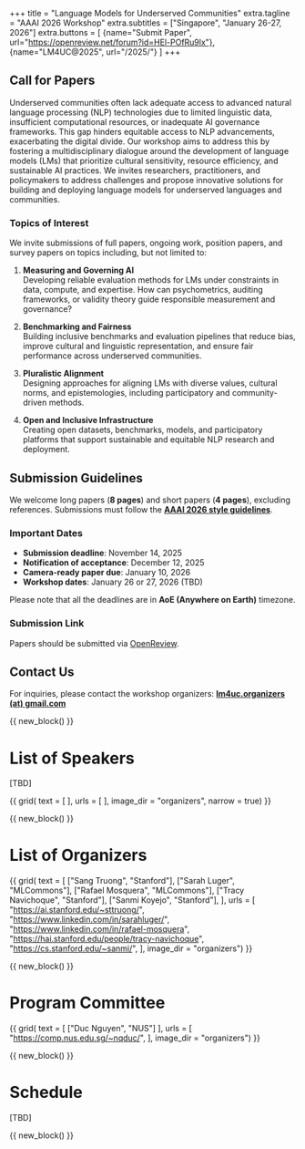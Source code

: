 +++
title = "Language Models for Underserved Communities"
extra.tagline = "AAAI 2026 Workshop"
extra.subtitles = ["Singapore", "January 26-27, 2026"]
extra.buttons = [
    {name="Submit Paper", url="https://openreview.net/forum?id=HEl-POfRu9lx"},
    {name="LM4UC@2025", url="/2025/"}
]
+++

## Call for Papers

Underserved communities often lack adequate access to advanced natural language processing (NLP) technologies due to limited linguistic data, insufficient computational resources, or inadequate AI governance frameworks. This gap hinders equitable access to NLP advancements, exacerbating the digital divide. Our workshop aims to address this by fostering a multidisciplinary dialogue around the development of language models (LMs) that prioritize cultural sensitivity, resource efficiency, and sustainable AI practices. We invites researchers, practitioners, and policymakers to address challenges and propose innovative solutions for building and deploying language models for underserved languages and communities.

### Topics of Interest

We invite submissions of full papers, ongoing work, position papers, and survey papers on topics including, but not limited to:

1. **Measuring and Governing AI**  
   Developing reliable evaluation methods for LMs under constraints in data, compute, and expertise. How can psychometrics, auditing frameworks, or validity theory guide responsible measurement and governance?

2. **Benchmarking and Fairness**  
   Building inclusive benchmarks and evaluation pipelines that reduce bias, improve cultural and linguistic representation, and ensure fair performance across underserved communities.

3. **Pluralistic Alignment**  
   Designing approaches for aligning LMs with diverse values, cultural norms, and epistemologies, including participatory and community-driven methods.

4. **Open and Inclusive Infrastructure**  
   Creating open datasets, benchmarks, models, and participatory platforms that support sustainable and equitable NLP research and deployment.


## Submission Guidelines

We welcome long papers (**8 pages**) and short papers (**4 pages**), excluding references. Submissions must follow the [**AAAI 2026 style guidelines**](https://aaai.org/conference/aaai/aaai-26/submission-instructions/).

### Important Dates
- **Submission deadline**: November 14, 2025
- **Notification of acceptance**: December 12, 2025
- **Camera-ready paper due**: January 10, 2026
- **Workshop dates**: January 26 or 27, 2026 (TBD)

Please note that all the deadlines are in **AoE (Anywhere on Earth)** timezone.

### Submission Link
Papers should be submitted via [OpenReview](https://openreview.net/forum?id=HEl-POfRu9lx).

## Contact Us

For inquiries, please contact the workshop organizers: [**lm4uc.organizers (at) gmail.com**](mailto:lm4uc.organizers@gmail.com)

{{ new_block() }}



# List of Speakers
[TBD]

{{ grid(
    text = [
    ],
    urls = [
    ],
    image_dir = "organizers",
    narrow = true) }}



{{ new_block() }}



# List of Organizers

{{ grid(
    text = [
        ["Sang Truong", "Stanford"],
        ["Sarah Luger", "MLCommons"],
        ["Rafael Mosquera", "MLCommons"],
        ["Tracy Navichoque", "Stanford"],
        ["Sanmi Koyejo", "Stanford"],
    ],
    urls = [
        "https://ai.stanford.edu/~sttruong/",
        "https://www.linkedin.com/in/sarahluger/",
        "https://www.linkedin.com/in/rafael-mosquera",
        "https://hai.stanford.edu/people/tracy-navichoque",
        "https://cs.stanford.edu/~sanmi/",
    ],
    image_dir = "organizers") }}


{{ new_block() }}

# Program Committee

{{ grid(
    text = [
        ["Duc Nguyen", "NUS"]
    ],
    urls = [
        "https://comp.nus.edu.sg/~nqduc/",
    ],
    image_dir = "organizers") }}


{{ new_block() }}


# Schedule

[TBD]


{{ new_block() }}
